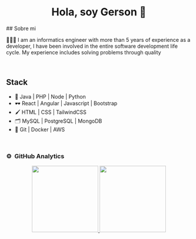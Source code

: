 <div align="center">
<h1 align="center">Hola, soy Gerson 👋</h1>
</div>
## Sobre mi

👨🏻‍💻 I am an informatics engineer with more
    than 5 years of experience as a developer, I
    have been involved in the entire software
    development life cycle.
    My experience includes solving problems
    through quality

<br>

## Stack
- 💼 Java | PHP | Node | Python
- 🕶 React | Angular | Javascript | Bootstrap
- 🖌 HTML | CSS | TailwindCSS
- 🗂 MySQL | PostgreSQL | MongoDB
- 🎁 Git | Docker | AWS
<br>

### ⚙️ &nbsp;GitHub Analytics

<p align="center">
<a href="https://github.com/Gerstox">
  <img height="180em" src="https://github-readme-stats-eight-theta.vercel.app/api?username=Gerstox&show_icons=true&theme=algolia&include_all_commits=true&count_private=true"/>
  <img height="180em" src="https://github-readme-stats-eight-theta.vercel.app/api/top-langs/?username=Gerstox&layout=compact&langs_count=8&theme=algolia"/>
</a>
</p>

<!--
**Gerstox/Gerstox** is a ✨ _special_ ✨ repository because its `README.md` (this file) appears on your GitHub profile.

Here are some ideas to get you started:

- 🔭 I’m currently working on ...
- 🌱 I’m currently learning ...
- 👯 I’m looking to collaborate on ...
- 🤔 I’m looking for help with ...
- 💬 Ask me about ...
- 📫 How to reach me: ...
- 😄 Pronouns: ...
- ⚡ Fun fact: ...
-->
